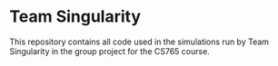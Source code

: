 # Team Singularity

This repository contains all code used in the simulations run by Team Singularity in the group project for the CS765 course.
